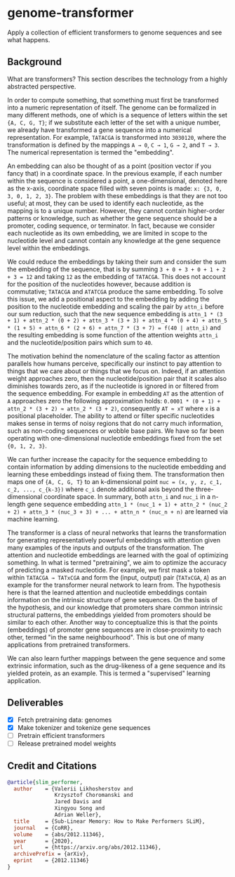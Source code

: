 # genome-transformer

Apply a collection of efficient transformers to genome sequences and see what happens.

## Background

What are transformers? This section describes the technology from a highly abstracted perspective.

In order to compute something, that something must first be transformed into a numeric representation of itself.
The genome can be formalized in many different methods, one of which is a sequence of letters within the set `{A, C, G, T}`; if we substitute each letter of the set with a unique number, we already have transformed a gene sequence into a numerical representation.
For example, `TATACGA` is transformed into `3030120`, where the transformation is defined by the mappings `A → 0`, `C → 1`, `G → 2`, and `T → 3`.
The numerical representation is termed the "embedding".

An embedding can also be thought of as a point (position vector if you fancy that) in a coordinate space.
In the previous example, if each number within the sequence is considered a point, a one-dimensional, denoted here as the x-axis, coordinate space filled with seven points is made: `x: {3, 0, 3, 0, 1, 2, 3}`.
The problem with these embeddings is that they are not too useful; at most, they can be used to identify each nucleotide, as the mapping is to a unique number.
However, they cannot contain higher-order patterns or knowledge, such as whether the gene sequence should be a promoter, coding sequence, or terminator.
In fact, because we consider each nucleotide as its own embedding, we are limited in scope to the nucleotide level and cannot contain any knowledge at the gene sequence level within the embeddings.

We could reduce the embeddings by taking their sum and consider the sum the embedding of the sequence, that is by summing `3 + 0 + 3 + 0 + 1 + 2 + 3 = 12` and taking `12` as the embedding of `TATACGA`.
This does not account for the position of the nucleotides however, because addition is commutative; `TATACGA` and `ATATCGA` produce the same embedding.
To solve this issue, we add a positional aspect to the embedding by adding the position to the nucleotide embedding and scaling the pair by `attn_i` before our sum reduction, such that the new sequence embedding is `attn_1 * (3 + 1) + attn_2 * (0 + 2) + attn_3 * (3 + 3) + attn_4 * (0 + 4) + attn_5 * (1 + 5) + attn_6 * (2 + 6) + attn_7 * (3 + 7) = f(40 | attn_i)` and the resulting embedding is some function of the attention weights `attn_i` and the nucleotide/position pairs which sum to `40`.

The motivation behind the nomenclature of the scaling factor as attention parallels how humans perceive, specifically our instinct to pay attention to things that we care about or things that we focus on.
Indeed, if an attention weight approaches zero, then the nucleotide/position pair that it scales also diminishes towards zero, as if the nucleotide is ignored in or filtered from the sequence embedding.
For example in embedding `AT` as the attention of `A` approaches zero the following approximation holds: `0.0001 * (0 + 1) + attn_2 * (3 + 2) ≈ attn_2 * (3 + 2)`, consequently `AT ≈ xT` where `x` is a positional placeholder.
The ability to attend or filter specific nucleotides makes sense in terms of noisy regions that do not carry much information, such as non-coding sequences or wobble base pairs.
We have so far been operating with one-dimensional nucleotide embeddings fixed from the set `{0, 1, 2, 3}`.

We can further increase the capacity for the sequence embedding to contain information by adding dimensions to the nucleotide embedding and learning these embeddings instead of fixing them.
The transformation then maps one of `{A, C, G, T}` to an k-dimensional point `nuc = (x, y, z, c_1, c_2, ..., c_{k-3})` where `c_i` denote additional axis beyond the three-dimensional coordinate space.
In summary, both `attn_i` and `nuc_i` in a n-length gene sequence embedding `attn_1 * (nuc_1 + 1) + attn_2 * (nuc_2 + 2) + attn_3 * (nuc_3 + 3) + ... + attn_n * (nuc_n + n)` are learned via machine learning.

The transformer is a class of neural networks that learns the transformation for generating representatively powerful embeddings with attention given many examples of the inputs and outputs of the transformation.
The attention and nucleotide embeddings are learned with the goal of optimizing something.
In what is termed "pretraining", we aim to optimize the accuracy of predicting a masked nucleotide.
For example, we first mask a token within `TATACGA → TATxCGA` and form the (input, output) pair (`TATxCGA`, `A`) as an example for the transformer neural network to learn from.
The hypothesis here is that the learned attention and nucleotide embeddings contain information on the intrinsic structure of gene sequences.
On the basis of the hypothesis, and our knowledge that promoters share common intrinsic structural patterns, the embeddings yielded from promoters should be similar to each other.
Another way to conceptualize this is that the points (embeddings) of promoter gene sequences are in close-proximity to each other, termed "in the same neighbourhood".
This is but one of many applications from pretrained transformers.

We can also learn further mappings between the gene sequence and some extrinsic information, such as the drug-likeness of a gene sequence and its yielded protein, as an example.
This is termed a "supervised" learning application.

## Deliverables

- [x] Fetch pretraining data: genomes
- [x] Make tokenizer and tokenize gene sequences
- [ ] Pretrain efficient transformers
- [ ] Release pretrained model weights

## Credit and Citations

```bibtex
@article{slim_performer,
  author    = {Valerii Likhosherstov and
               Krzysztof Choromanski and
               Jared Davis and
               Xingyou Song and
               Adrian Weller},
  title     = {Sub-Linear Memory: How to Make Performers SLiM},
  journal   = {CoRR},
  volume    = {abs/2012.11346},
  year      = {2020},
  url       = {https://arxiv.org/abs/2012.11346},
  archivePrefix = {arXiv},
  eprint    = {2012.11346}
}
```

